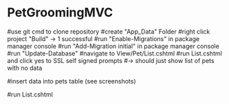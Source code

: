 # PetGroomingMVC

#use git cmd to clone repository
#create "App_Data" Folder
#right click project "Build" -> 1 successful
#run "Enable-Migrations" in package manager console
#run "Add-Migration initial" in package manager console
#run "Update-Database"
#navigate to View/Pet/List.cshtml
#run List.cshtml and click yes to SSL self signed prompts
#-> should just show list of pets with no data

#insert data into pets table (see screenshots)

#run List.cshtml
